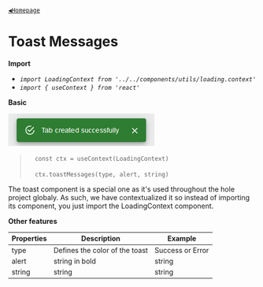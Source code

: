 [`◀️Homepage`](../../../README.md)

# **Toast Messages** 


**Import**
- *`import LoadingContext from '../../components/utils/loading.context'`*
- *`import { useContext } from 'react'`*

**Basic**

![Alt text](../../../public/README/images/toastMessages.png)

>       const ctx = useContext(LoadingContext)
> 
>       ctx.toastMessages(type, alert, string)

The toast component is a special one as it's used throughout the hole project globaly. As such, we have contextualized it so instead of importing its component, you just import the LoadingContext component.


**Other features**

| Properties 	| Description                    	| Example          	|
|------------	|--------------------------------	|------------------	|
| type       	| Defines the color of the toast 	| Success or Error 	|
| alert      	| string in bold                 	| string           	|
| string     	| string                         	| string           	|